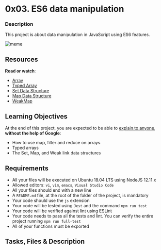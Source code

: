 # 0x03. ES6 data manipulation 

### Description
This project is about data manipulation in JavaScript using ES6 features.

![](https://s3.amazonaws.com/alx-intranet.hbtn.io/uploads/medias/2019/12/6ab7bec4727cb5c91257.jpg?X-Amz-Algorithm=AWS4-HMAC-SHA256&X-Amz-Credential=AKIARDDGGGOUSBVO6H7D%2F20240729%2Fus-east-1%2Fs3%2Faws4_request&X-Amz-Date=20240729T085400Z&X-Amz-Expires=86400&X-Amz-SignedHeaders=host&X-Amz-Signature=35dbcc9c845fa924c0e8f9d284abb57c8638473636acbf2d1bdaa3c18f595b46 "meme")


## Resources

**Read or watch**:

- [Array](https://developer.mozilla.org/en-US/docs/Web/JavaScript/Reference/Global_Objects/Array "Array")
- [Typed Array](https://developer.mozilla.org/en-US/docs/Web/JavaScript/Guide/Typed_arrays "Typed Array")
- [Set Data Structure](https://developer.mozilla.org/en-US/docs/Web/JavaScript/Reference/Global_Objects/Set "Set Data Structure")
- [Map Data Structure](https://developer.mozilla.org/en-US/docs/Web/JavaScript/Reference/Global_Objects/Map "Map Data Structure")
- [WeakMap](https://developer.mozilla.org/en-US/docs/Web/JavaScript/Reference/Global_Objects/WeakMap "WeakMap")

## Learning Objectives

At the end of this project, you are expected to be able to [explain to anyone](https://fs.blog/feynman-learning-technique/ "explain to anyone"), **without the help of Google**:

- How to use map, filter and reduce on arrays
- Typed arrays
- The Set, Map, and Weak link data structures

## Requirements

- All your files will be executed on Ubuntu 18.04 LTS using NodeJS 12.11.x
- Allowed editors: `vi`, `vim`, `emacs`, `Visual Studio Code`
- All your files should end with a new line
- A `README.md` file, at the root of the folder of the project, is mandatory
- Your code should use the `js` extension
- Your code will be tested using `Jest` and the command `npm run test`
- Your code will be verified against lint using ESLint
- Your code needs to pass all the tests and lint. You can verify the entire project running `npm run full-test`
- All of your functions must be exported

## Tasks, Files & Description


